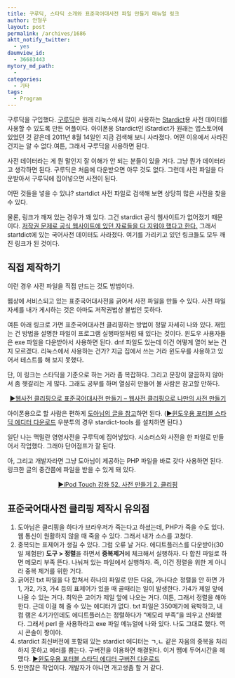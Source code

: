 ```yaml
---
title: 구루딕, 스타딕 소개와 표준국어대사전 파일 만들기 매뉴얼 링크
author: 안형우
layout: post
permalink: /archives/1686
aktt_notify_twitter:
  - yes
daumview_id:
  - 36683443
mytory_md_path:
  - 
categories:
  - 기타
tags:
  - Program
---
```

구루딕을 구입했다. [구루딕][1]은 원래 리눅스에서 많이 사용하는 [Stardict][2]용 사전 데이터를 사용할 수 있도록 만든 어플이다. 아이폰용 Stardict인 iStardict가 원래는 앱스토어에 있었던 것 같은데 2011년 8월 14일인 지금 검색해 보니 사라졌다. 어떤 이유에서 사라진 건지는 알 수 없다.여튼, 그래서 구루딕을 사용하면 된다.

사전 데이터라는 게 뭔 말인지 잘 이해가 안 되는 분들이 있을 거다. 그냥 뭔가 데이터라고 생각하면 된다. 구루딕은 처음에 다운받으면 아무 것도 없다. 그런데 사전 파일을 다운받아서 구루딕에 집어넣으면 사전이 된다.

어떤 것들을 넣을 수 있냐? startdict 사전 파일로 검색해 보면 상당히 많은 사전을 찾을 수 있다.

물론, 링크가 깨져 있는 경우가 꽤 있다. 그건 stardict 공식 웹사이트가 없어졌기 때문이다. [저작권 문제로 공식 웹사이트에 있던 자료들을 다 지워야 했다고 한다.][3] 그래서 startdict에 있는 국어사전 데이터도 사라졌다. 여기를 가리키고 있던 링크들도 모두 깨진 링크가 된 것이다.

## 직접 제작하기

이런 경우 사전 파일을 직접 만드는 것도 방법이다.

웹상에 서비스되고 있는 표준국어대사전을 긁어서 사전 파일을 만들 수 있다. 사전 파일 자세를 내가 게시하는 것은 아마도 저작권법상 불법인 듯하다.

여튼 아래 링크로 가면 표준국어대사전 클리핑하는 방법이 정말 자세히 나와 있다. 재밌는 건 방법을 설명한 파일이 프로그램 실행파일처럼 돼 있다는 것이다. 윈도우 사용자들은 exe 파일을 다운받아서 사용하면 된다. dnf 파일도 있는데 이건 어떻게 열어 보는 건지 모르겠다. 리눅스에서 사용하는 건가? 지금 집에서 쓰는 거라 윈도우를 사용하고 있어서 테스트를 해 보지 못했다.

단, 이 링크는 스타딕을 기준으로 하는 거라 좀 복잡하다. 그리고 문장이 깔끔하지 않아서 좀 헷갈리는 게 많다. 그래도 공부를 하며 열심히 만들어 볼 사람은 참고할 만하다.

<p style="text-align: center;">
  <a href="http://kythneyve.tistory.com/8">▶웹사전 클리핑으로 표준국어대사전 만들기 &#8211; 웹사전 클리핑으로 나만의 사전 만들기</a>
</p>

아이폰용으로 할 사람은 편하게 [도아님의 글을 참고][4]하면 된다. ([▶윈도우용 포터블 스타딕 에디터 다운로드][5] 우분투의 경우 stardict-tools 를 설치하면 된다.)

일단 나는 맥밀란 영영사전을 구루딕에 집어넣었다. 시소러스와 사전을 한 파일로 만들어서 작업했다. 그래야 단어점프가 잘 된다.

아, 그리고 개발자라면 그냥 도아님이 제공하는 PHP 파일을 바로 갖다 사용하면 된다. 링크한 글의 중간쯤에 파일을 받을 수 있게 돼 있다.

<p style="text-align: center;">
  <a href="http://offree.net/entry/iPod-Touch-Dictionary-Clipping">▶iPod Touch 강좌 52. 사전 만들기 2. 클리핑</a>
</p>

## 표준국어대사전 클리핑 제작시 유의점

1.  도아님은 클리핑을 하다가 브라우저가 죽는다고 하셨는데, PHP가 죽을 수도 있다. 웹 통신이 원활하지 않을 때 죽을 수 있다. 그래서 내가 소스를 고쳤다.
2.  중복되는 표제어가 생길 수 있다. 그럼 오류 날 거다. 에디트플러스를 다운받아(30일 체험판) **도구 > 정렬**을 하면서 **중복제거**에 체크해서 실행하자. 다 합친 파일로 하면 메모리 부족 뜬다. 나눠져 있는 파일에서 실행하자. 즉, 이건 정렬을 위한 게 아니라 중복 제거를 위한 거다.
3.  긁어진 txt 파일을 다 합쳐서 하나의 파일로 만든 다음, 가나다순 정렬을 안 하면 가1, 가2, 가3, 가4 등의 표제어가 있을 때 골때리는 일이 발생한다. 가4가 제일 앞에 나올 수 있는 거다. 최악은 고어가 제일 앞에 나오는 거다. 여튼, 그래서 정렬을 해야 한다. 근데 이걸 해 줄 수 있는 에디터가 없다. txt 파일은 350메가에 육박하고, 내 컴 램은 4기가인데도 에디트플러스는 정렬하다가 &#8220;메모리 부족&#8221;을 띄우고 산화했다. 그래서 perl 을 사용하라고 exe 파일 메뉴얼에 나와 있다. 나도 그대로 했다. 역시 콘솔이 짱이야.
4.  stardict 최신버전에 포함돼 있는 stardict 에디터는 ㄱ,ㄴ 같은 자음의 중복을 처리하지 못하고 에러를 뿜는다. 구버전을 이용하면 해결된다. 이거 땜에 두어시간을 헤맸다. [▶윈도우용 포터블 스타딕 에디터 구버전 다운로드][5]
5.  만만찮은 작업이다. 개발자가 아니면 개고생좀 할 거 같다.

 [1]: http://itunes.apple.com/kr/app/gurudic/id366192217?mt=8
 [2]: http://code.google.com/p/stardict-3/
 [3]: http://stardict.sourceforge.net/
 [4]: http://offree.net/entry/iPod-Touch-Making-Dictionary
 [5]: https://docs.google.com/leaf?id=0B1y-xjZYE3AqNDcxZTc2MTUtY2ZhYy00NDA5LThlNWMtMDllOGQ3M2FkOTY0&hl=ko